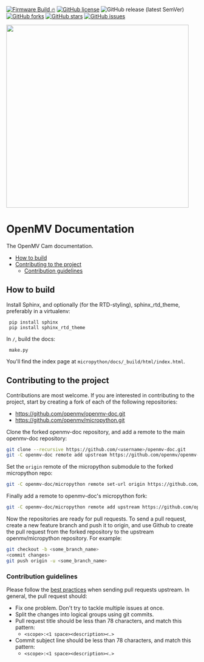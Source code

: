 [![Firmware Build 🔥](https://github.com/openmv/openmv-doc/actions/workflows/main.yml/badge.svg)](https://github.com/openmv/openmv-doc/actions/workflows/main.yml)
[![GitHub license](https://img.shields.io/github/license/openmv/openmv-doc?label=license%20%E2%9A%96)](https://github.com/openmv/openmv-doc/blob/master/LICENSE)
![GitHub release (latest SemVer)](https://img.shields.io/github/v/release/openmv/openmv-doc?sort=semver)
[![GitHub forks](https://img.shields.io/github/forks/openmv/openmv-doc?color=green)](https://github.com/openmv/openmv-doc/network)
[![GitHub stars](https://img.shields.io/github/stars/openmv/openmv-doc?color=yellow)](https://github.com/openmv/openmv-doc/stargazers)
[![GitHub issues](https://img.shields.io/github/issues/openmv/openmv-doc?color=orange)](https://github.com/openmv/openmv-doc/issues)

<img  width="480" src="https://raw.githubusercontent.com/openmv/openmv-media/master/logos/openmv-logo/logo.png">

# OpenMV Documentation

The OpenMV Cam documentation.

- [How to build](#how-to-build)
- [Contributing to the project](#contributing-to-the-project)
  + [Contribution guidelines](#contribution-guidelines)

## How to build

Install Sphinx, and optionally (for the RTD-styling), sphinx_rtd_theme, preferably in a virtualenv:

     pip install sphinx
     pip install sphinx_rtd_theme

In `/`, build the docs:

     make.py

You'll find the index page at `micropython/docs/_build/html/index.html`.

## Contributing to the project

Contributions are most welcome. If you are interested in contributing to the project, start by creating a fork of each of the following repositories:

* https://github.com/openmv/openmv-doc.git
* https://github.com/openmv/micropython.git

Clone the forked openmv-doc repository, and add a remote to the main openmv-doc repository:
```bash
git clone --recursive https://github.com/<username>/openmv-doc.git
git -C openmv-doc remote add upstream https://github.com/openmv/openmv-doc.git
```

Set the `origin` remote of the micropython submodule to the forked micropython repo:
```bash
git -C openmv-doc/micropython remote set-url origin https://github.com/<username>/micropython.git
```

Finally add a remote to openmv-doc's micropython fork:
```bash
git -C openmv-doc/micropython remote add upstream https://github.com/openmv/micropython.git
```

Now the repositories are ready for pull requests. To send a pull request, create a new feature branch and push it to origin, and use Github to create the pull request from the forked repository to the upstream openmv/micropython repository. For example:
```bash
git checkout -b <some_branch_name>
<commit changes>
git push origin -u <some_branch_name>
```

### Contribution guidelines
Please follow the [best practices](https://developers.google.com/blockly/guides/modify/contribute/write_a_good_pr) when sending pull requests upstream. In general, the pull request should:
* Fix one problem. Don't try to tackle multiple issues at once.
* Split the changes into logical groups using git commits.
* Pull request title should be less than 78 characters, and match this pattern:
  * `<scope>:<1 space><description><.>`
* Commit subject line should be less than 78 characters, and match this pattern:
  * `<scope>:<1 space><description><.>`
